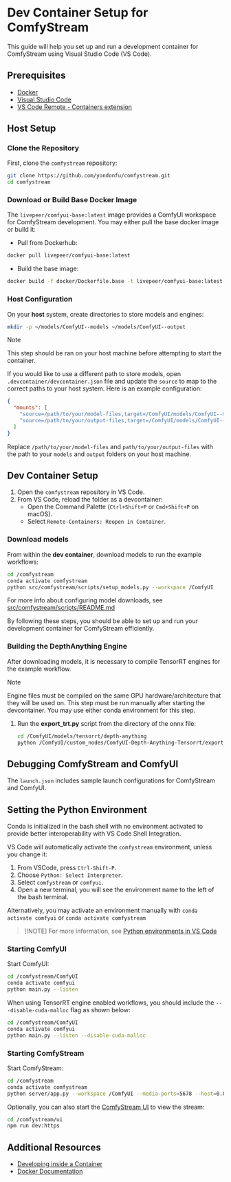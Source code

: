 # Dev Container Setup for ComfyStream

This guide will help you set up and run a development container for ComfyStream using Visual Studio Code (VS Code).

## Prerequisites

- [Docker](https://www.docker.com/get-started)
- [Visual Studio Code](https://code.visualstudio.com/)
- [VS Code Remote - Containers extension](https://marketplace.visualstudio.com/items?itemName=ms-vscode-remote.remote-containers)

## Host Setup

### Clone the Repository

First, clone the `comfystream` repository:

```sh
git clone https://github.com/yondonfu/comfystream.git
cd comfystream
```

### Download or Build Base Docker Image

The `livepeer/comfyui-base:latest` image provides a ComfyUI workspace for ComfyStream development. You may either pull the base docker image or build it:

- Pull from Dockerhub:

```sh
docker pull livepeer/comfyui-base:latest
```

- Build the base image:

```sh
docker build -f docker/Dockerfile.base -t livepeer/comfyui-base:latest .
```

### Host Configuration

On your **host** system, create directories to store models and engines:

```sh
mkdir -p ~/models/ComfyUI--models ~/models/ComfyUI--output
```

> [!NOTE]
> This step should be ran on your host machine before attempting to start the container.

If you would like to use a different path to store models, open `.devcontainer/devcontainer.json` file and update the `source` to map to the correct paths to your host system. Here is an example configuration:

```json
{
  "mounts": [
    "source=/path/to/your/model-files,target=/ComfyUI/models/ComfyUI--models,type=bind",
    "source=/path/to/your/output-files,target=/ComfyUI/models/ComfyUI--output,type=bind"
  ]
}
```

Replace `/path/to/your/model-files` and `path/to/your/output-files` with the path to your `models` and `output` folders on your host machine.

## Dev Container Setup

1. Open the `comfystream` repository in VS Code.
2. From VS Code, reload the folder as a devcontainer:
   - Open the Command Palette (`Ctrl+Shift+P` or `Cmd+Shift+P` on macOS).
   - Select `Remote-Containers: Reopen in Container`.

### Download models

From within the **dev container**, download models to run the example workflows:

```sh
cd /comfystream
conda activate comfystream
python src/comfystream/scripts/setup_models.py --workspace /ComfyUI
```

For more info about configuring model downloads, see [src/comfystream/scripts/README.md](../src/comfystream/scripts/README.md)

By following these steps, you should be able to set up and run your development container for ComfyStream efficiently.

### Building the DepthAnything Engine

After downloading models, it is necessary to compile TensorRT engines for the example workflow.

> [!NOTE]
> Engine files must be compiled on the same GPU hardware/architecture that they will be used on. This step must be run manually after starting the devcontainer. You may use either conda environment for this step.

1. Run the **export_trt.py** script from the directory of the onnx file:

    ```sh
    cd /ComfyUI/models/tensorrt/depth-anything
    python /ComfyUI/custom_nodes/ComfyUI-Depth-Anything-Tensorrt/export_trt.py
    ```

## Debugging ComfyStream and ComfyUI

The `launch.json` includes sample launch configurations for ComfyStream and ComfyUI.

## Setting the Python Environment

Conda is initialized in the bash shell with no environment activated to provide better interoperability with VS Code Shell Integration.

VS Code will automatically activate the `comfystream` environment, unless you change it:

1. From VSCode, press `Ctrl-Shift-P`.
2. Choose `Python: Select Interpreter`.
3. Select `comfystream` or `comfyui`.
4. Open a new terminal, you will see the environment name to the left of the bash terminal.

Alternatively, you may activate an environment manually with `conda activate comfyui` or `conda activate comfystream`

> [!NOTE] For more information, see [Python environments in VS Code](https://code.visualstudio.com/docs/python/environments)

### Starting ComfyUI

Start ComfyUI:

```sh
cd /comfystream/ComfyUI
conda activate comfyui
python main.py --listen
```

When using TensorRT engine enabled workflows, you should include the `---disable-cuda-malloc` flag as shown below:

```sh
cd /comfystream/ComfyUI
conda activate comfyui
python main.py --listen --disable-cuda-malloc
```

### Starting ComfyStream

Start ComfyStream:

```sh
cd /comfystream
conda activate comfystream
python server/app.py --workspace /ComfyUI --media-ports=5678 --host=0.0.0.0 --port 8889
```

Optionally, you can also start the [ComfyStream UI](../README.md#run-ui) to view the stream:

```sh
cd /comfystream/ui
npm run dev:https
```

## Additional Resources

- [Developing inside a Container](https://code.visualstudio.com/docs/remote/containers)
- [Docker Documentation](https://docs.docker.com/)
